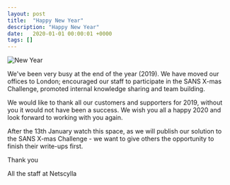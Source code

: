 ```yaml
---
layout: post
title:  "Happy New Year"
description: "Happy New Year"
date:   2020-01-01 00:00:01 +0000
tags: []
---
```


![New Year](/blog/assets/2020-new-year.png)

We've been very busy at the end of the year (2019). We have moved our offices to London; encouraged our staff to participate in the SANS X-mas Challenge, promoted internal
knowledge sharing and team building.

We would like to thank all our customers and supporters for 2019, without you it would not have been a success. We wish you all a happy 2020 and look forward to working with you again.

After the 13th January watch this space, as we will publish our solution to the SANS X-mas Challenge - we want to give others the opportunity to finish their write-ups first.

Thank you

All the staff at Netscylla
